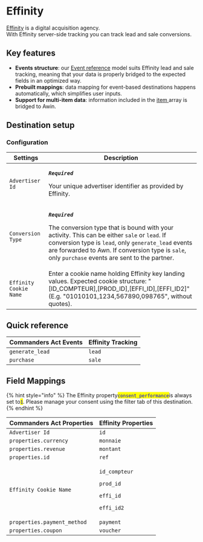 # Effinity

[Effinity](https://www.effinity.fr/) is a digital acquisition agency. \
With Effinity server-side tracking you can track lead and sale conversions.

## Key features

* **Events structure**: our [Event reference](https://community.commandersact.com/platform-x/developers/tracking/events-reference) model suits Effinity lead and sale tracking, meaning that your data is properly bridged to the expected fields in an optimized way.
* **Prebuilt mappings**: data mapping for event-based destinations happens automatically, which simplifies user inputs.
* **Support for multi-item data**: information included in the [item ](https://community.commandersact.com/platform-x/developers/tracking/events-reference#item)array is bridged to Awin.

## Destination setup

### Configuration

| Settings               | Description                                                                                                                                                                                                                                                                                                                                                                             |
| ---------------------- | --------------------------------------------------------------------------------------------------------------------------------------------------------------------------------------------------------------------------------------------------------------------------------------------------------------------------------------------------------------------------------------- |
| `Advertiser Id`        | <p><em><strong><code>Required</code></strong></em></p><p>Your unique advertiser identifier as provided by Effinity.</p>                                                                                                                                                                                                                                                                 |
| `Conversion Type`      | <p><em><strong><code>Required</code></strong></em></p><p>The conversion type that is bound with your activity. This can be either <code>sale</code> or <code>lead</code>. If conversion type is <code>lead</code>, only <code>generate_lead</code> events are forwarded to Awn. If conversion type is <code>sale</code>, only <code>purchase</code> events are sent to the partner.</p> |
| `Effinity Cookie Name` | Enter a cookie name holding Effinity key landing values. Expected cookie structure: "\[ID\_COMPTEUR],\[PROD\_ID],\[EFFI\_ID],\[EFFI\_ID2]" (E.g. "01010101,1234,567890,098765", without quotes).                                                                                                                                                                                        |

## Quick reference

| Commanders Act Events | Effinity Tracking |
| --------------------- | ----------------- |
| `generate_lead`       | `lead`            |
| `purchase`            | `sale`            |

## Field Mappings

{% hint style="info" %}
The Effinity property<mark style="color:blue;">`consent_performance`</mark>is always set to<mark style="color:blue;">`1`</mark>. Please manage your consent using the filter tab of this destination.
{% endhint %}

| Commanders Act Properties   | Effinity Properties                                                                                               |
| --------------------------- | ----------------------------------------------------------------------------------------------------------------- |
| `Advertiser Id`             | `id`                                                                                                              |
| `properties.currency`       | `monnaie`                                                                                                         |
| `properties.revenue`        | `montant`                                                                                                         |
| `properties.id`             | `ref`                                                                                                             |
| `Effinity Cookie Name`      | <p><code>id_compteur</code></p><p><code>prod_id</code></p><p><code>effi_id</code></p><p><code>effi_id2</code></p> |
| `properties.payment_method` | `payment`                                                                                                         |
| `properties.coupon`         | `voucher`                                                                                                         |
